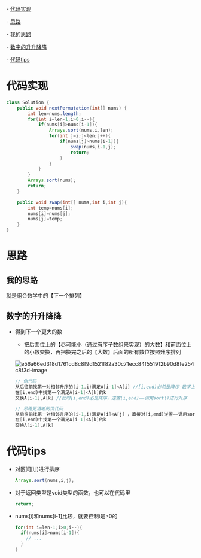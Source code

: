 \- [代码实现](#代码实现)

\- [思路](#思路)

  \- [我的思路](#我的思路)

  \- [数字的升升降降](#数字的升升降降)

\- [代码tips](#代码tips)

# 代码实现

```java
class Solution {
    public void nextPermutation(int[] nums) {
        int len=nums.length;
        for(int i=len-1;i>0;i--){
            if(nums[i]>nums[i-1]){
                Arrays.sort(nums,i,len);
                for(int j=i;j<len;j++){
                    if(nums[j]>nums[i-1]){
                        swap(nums,i-1,j);
                        return;
                    }
                }
            }
        }
        Arrays.sort(nums);
        return;
    }

    public void swap(int[] nums,int i,int j){
        int temp=nums[i];
        nums[i]=nums[j];
        nums[j]=temp;
    }
}
```

# 思路

## 我的思路

就是组合数学中的【下一个排列】

## 数字的升升降降

- 得到下一个更大的数

  - 把后面位上的【尽可能小（通过有序子数组来实现）的大数】和前面位上的小数交换，再把换完之后的【大数】后面的所有数位按照升序排列

  ![e56a66ed318d1761cd8c8f9d1521f82a30c71ecc84f551912b90d8fe254c8f3d-image](https://pic.leetcode-cn.com/e56a66ed318d1761cd8c8f9d1521f82a30c71ecc84f551912b90d8fe254c8f3d-image.png)

  ```java
  // 伪代码
  从后往前找第一对相邻升序的(i-1,i)满足A[i-1]<A[i] //[i,end)必然是降序—数学上有证明。找不到则说明[begin,end)是降序排列，直接调用sort()进行全员升序
  在[i,end)中找第一个满足A[i-1]<A[k]的k
  交换A[i-1],A[k] //此时[i,end)必是降序，逆置[i,end)——调用sort()进行升序
  ```

  ```java
  // 思路更清晰的伪代码
  从后往前找第一对相邻升序的(i-1,i)满足A[i]<A[j] ，直接对[i,end)逆置——调用sort()进行升序 //这样就是从前往后找了，才觉得思路清晰
  在[i,end)中找第一个满足A[i-1]<A[k]的k
  交换A[i-1],A[k]                                  
  ```

# 代码tips

- 对区间[i,j)进行排序

  ```java
  Arrays.sort(nums,i,j);
  ```

- 对于返回类型是void类型的函数，也可以在代码里

  ```java
  return;
  ```

- nums[i]和nums[i-1]比较，就要控制i是>0的

  ```java
  for(int i=len-1;i>0;i--){
    if(nums[i]>nums[i-1]){
      // ...
    }
  }
  ```

  